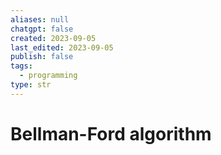 ```yaml
---
aliases: null
chatgpt: false
created: 2023-09-05
last_edited: 2023-09-05
publish: false
tags:
  - programming
type: str
---
```

# Bellman-Ford algorithm
